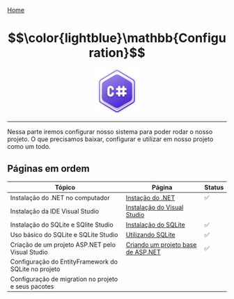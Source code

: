 [Home](../README.md)

# $$\color{lightblue}\mathbb{Configuration}$$

<p align="center">
	<img src="https://raw.githubusercontent.com/F4NT0/RESTTemplate/master/Docs/Configuration/images/csharp.svg" width="100">
</p>

---

Nessa parte iremos configurar nosso sistema para poder rodar o nosso projeto.
O que precisamos baixar, configurar e utilizar em nosso projeto como um todo.

## Páginas em ordem

| Tópico                                               | Página                                                     | Status |
| ---------------------------------------------------- | ---------------------------------------------------------- | ------ |
| Instalação do .NET no computador                     | [Instação do .NET](Dotnet-Install.md)                      | ✅      |
| Instalação da IDE Visual Studio                      | [Instalação do Visual Studio](VS-Install.md)               |        |
| Instalação do SQLite e SQlite Studio                 | [Instalação do SQLite](SQLite-Install.md)                  | ✅      |
| Uso básico do SQLite e SQLite Studio                 | [Utilizando SQLite](SQLite-Use.md)                         | ✅      |
| Criação de um projeto ASP.NET pelo Visual Studio     | [Criando um projeto base de ASP.NET](ASPNET-VSCreation.md) | ✅      |
| Configuração do EntityFramework do SQLite no projeto |                                                            |        |
| Configuração de migration no projeto e seus pacotes  |                                                            |        |



